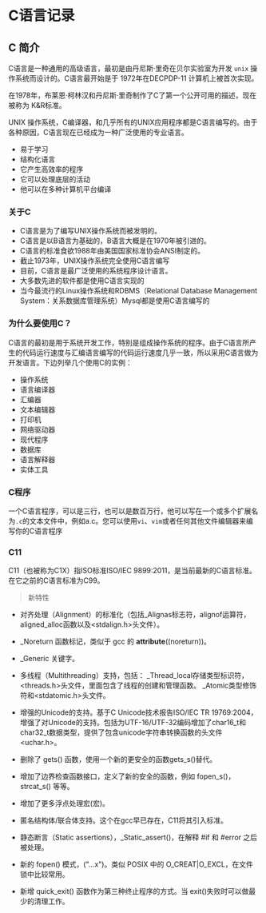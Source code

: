 # C语言记录

## C 简介
C语言是一种通用的高级语言，最初是由丹尼斯·里奇在贝尔实验室为开发 `unix` 操作系统而设计的。C语言最开始是于 1972年在DECPDP-11 计算机上被首次实现。

在1978年，布莱恩·柯林汉和丹尼斯·里奇制作了C了第一个公开可用的描述，现在被称为 K&R标准。

UNIX 操作系统，C编译器，和几乎所有的UNIX应用程序都是C语言编写的。由于各种原因，C语言现在已经成为一种广泛使用的专业语言。

- 易于学习
- 结构化语言
- 它产生高效率的程序
- 它可以处理底层的活动
- 他可以在多种计算机平台编译

### 关于C

- C语言是为了编写UNIX操作系统而被发明的。
- C语言是以B语言为基础的，B语言大概是在1970年被引进的。
- C语言的标准食欲1988年由美国国家标准协会ANSI制定的。
- 截止1973年，UNIX操作系统完全使用C语言编写
- 目前，C语言是最广泛使用的系统程序设计语言。
- 大多数先进的软件都是使用C语言实现的
- 当今最流行的Linux操作系统和RDBMS（Relational Database Management System：关系数据库管理系统）Mysql都是使用C语言编写的

### 为什么要使用C？
C语言的最初是用于系统开发工作，特别是组成操作系统的程序。由于C语言所产生的代码运行速度与汇编语言编写的代码运行速度几乎一致，所以采用C语言做为开发语言。下边列举几个使用C的实例：

- 操作系统
- 语言编译器
- 汇编器
- 文本编辑器
- 打印机
- 网络驱动器
- 现代程序
- 数据库
- 语言解释器
- 实体工具

### C程序

一个C语言程序，可以是三行，也可以是数百万行，他可以写在一个或多个扩展名为`.c`的文本文件中，例如a.c。您可以使用`vi`、`vim`或者任何其他文件编辑器来编写你的C语言程序

### C11 

C11（也被称为C1X）指ISO标准ISO/IEC 9899:2011，是当前最新的C语言标准。在它之前的C语言标准为C99。

> 新特性
- 对齐处理（Alignment）的标准化（包括_Alignas标志符，alignof运算符，aligned_alloc函数以及<stdalign.h>头文件）。

- _Noreturn 函数标记，类似于 gcc 的 __attribute__((noreturn))。

- _Generic 关键字。

- 多线程（Multithreading）支持，包括：
_Thread_local存储类型标识符，<threads.h>头文件，里面包含了线程的创建和管理函数。
_Atomic类型修饰符和<stdatomic.h>头文件。

- 增强的Unicode的支持。基于C Unicode技术报告ISO/IEC TR 19769:2004，增强了对Unicode的支持。包括为UTF-16/UTF-32编码增加了char16_t和char32_t数据类型，提供了包含unicode字符串转换函数的头文件<uchar.h>。

- 删除了 gets() 函数，使用一个新的更安全的函数gets_s()替代。

- 增加了边界检查函数接口，定义了新的安全的函数，例如 fopen_s()，strcat_s() 等等。

- 增加了更多浮点处理宏(宏)。

- 匿名结构体/联合体支持。这个在gcc早已存在，C11将其引入标准。

- 静态断言（Static assertions），_Static_assert()，在解释 #if 和 #error 之后被处理。

- 新的 fopen() 模式，("…x")。类似 POSIX 中的 O_CREAT|O_EXCL，在文件锁中比较常用。

- 新增 quick_exit() 函数作为第三种终止程序的方式。当 exit()失败时可以做最少的清理工作。




